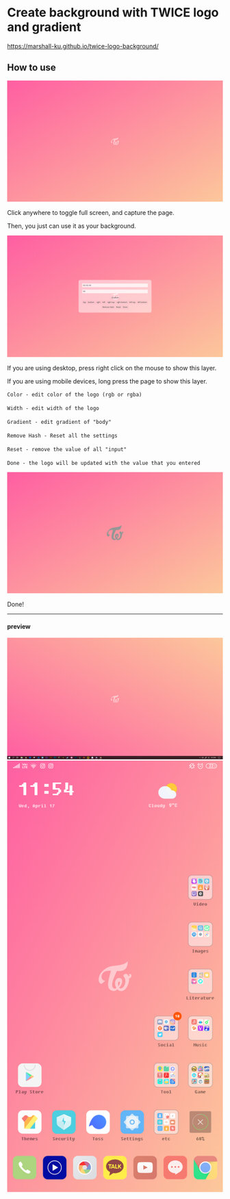 # Create background with TWICE logo and gradient


https://marshall-ku.github.io/twice-logo-background/

## How to use

![thumb](1.png)

Click anywhere to toggle full screen, and capture the page.

Then, you just can use it as your background.


![thumb](2.png)

If you are using desktop, press right click on the mouse to show this layer.

If you are using mobile devices, long press the page to show this layer.



```
Color - edit color of the logo (rgb or rgba)

Width - edit width of the logo

Gradient - edit gradient of "body"

Remove Hash - Reset all the settings

Reset - remove the value of all "input"

Done - the logo will be updated with the value that you entered
```


![thumb](3.png)

Done!

***
#### preview

![thumb](4.png)
![thumb](5.png)

